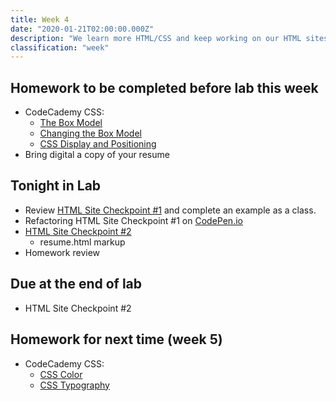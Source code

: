 ```yaml
---
title: Week 4
date: "2020-01-21T02:00:00.000Z"
description: "We learn more HTML/CSS and keep working on our HTML sites"
classification: "week"
---
```


## Homework to be completed before lab this week

- CodeCademy CSS:
  - <a href="https://www.codecademy.com/courses/learn-css/lessons/box-model-intro/exercises/box-model-intro" target="_blank">The Box Model</a>
  - <a href="https://www.codecademy.com/courses/learn-css/lessons/box-model-new/exercises/change-model" target="_blank">Changing the Box Model</a>
  - <a href="https://www.codecademy.com/courses/learn-css/lessons/css-display-positioning/exercises/html-flow" target="_blank">CSS Display and Positioning</a>
- Bring digital a copy of your resume

## Tonight in Lab

- Review <a href="/html-checkpoint-one/">HTML Site Checkpoint #1</a> and complete an example as a class.
- Refactoring HTML Site Checkpoint #1 on <a href="https://codepen.io/" target="_blank">CodePen.io</a>
- <a href="/html-checkpoint-two/">HTML Site Checkpoint #2</a>
  - resume.html markup
- Homework review

## Due at the end of lab

- HTML Site Checkpoint #2

## Homework for next time (week 5)

- CodeCademy CSS:
  - <a href="https://www.codecademy.com/courses/learn-css/lessons/color/exercises/what-is-color" target="_blank">CSS Color</a>
  - <a href="https://www.codecademy.com/courses/learn-css/lessons/css-typography/exercises/typography" target="_blank">CSS Typography</a>
